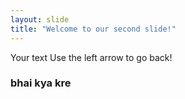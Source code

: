 ```yaml
---
layout: slide
title: "Welcome to our second slide!"
---
```

Your text
Use the left arrow to go back!

<h3>bhai kya kre<h3>
